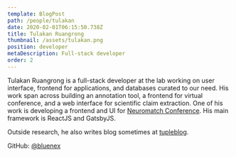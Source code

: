 ```yaml
---
template: BlogPost
path: /people/tulakan
date: 2020-02-01T06:15:50.738Z
title: Tulakan Ruangrong
thumbnail: /assets/tulakan.png
position: developer
metaDescription: Full-stack developer
order: 2
---
```


Tulakan Ruangrong is a full-stack developer at the lab working on user interface, frontend for applications, and databases curated to our need. His work span across building an annotation tool, a frontend for virtual conference, and a web interface for scientific claim extraction. One of his work is developing a frontend and UI for [Neuromatch Conference](https://neuromatch.io/conference). His main framework is ReactJS and GatsbyJS.

Outside research, he also writes blog sometimes at [tupleblog](https://tupleblog.github.io/).

GitHub: [@bluenex](https://github.com/bluenex)
